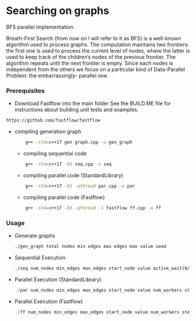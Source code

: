# Searching on graphs
BFS parallel implementation.


Breath-First Search (from now on I will refer to it as BFS) is a well-known
algorithm used to process graphs. The computation maintains two frontiers: the
first one is used to process the current level of nodes, where the latter is used to
keep track of the children’s nodes of the previous frontier. The algorithm repeats
until the next frontier is empty. Since each nodes is independent from the others
we focus on a particular kind of Data-Parallel Problem: the embarrassingly-
parallel one.

### Prerequisites
  * Download Fastflow into the main folder
  See the BUILD.ME file for instructions about building unit tests and examples.
  ```sh
  https://github.com/fastflow/fastflow
  ```
* compiling generation graph
  ```sh
      g++ -std=c++17 gen graph.cpp -o gen_graph
  ```
  
  * compiling sequential code
  ```sh
      g++ -std=c++17 -O3 seq.cpp -o seq
  ```
  
  * compiling parallel code (StandardLibrary)
  ```sh
      g++ -std=c++17 -O3 -pthread par.cpp -o par
  ```
  
  * compiling parallel code (Fastflow)
  ```sh
      g++ -std=c++17 -O3 -pthread -I fastflow ff.cpp -o ff
  ```
### Usage

* Generate graphs
   ```sh
   ./gen_graph total nodes min edges max edges max value seed
   ```
* Sequential Execution
   ```sh
   ./seq num_nodes min_edges max_edges start_node value active_wait(0/1) debug(0/1)
   ```
   
* Parallel Execution (StandardLibrary)
   ```js
   ./par num_nodes min_edges max_edges start_node value num_workers steal(0/1) active_wait(0/1) debug(0/1)
   ```
* Parallel Execution (Fastflow)
   ```js
   ./ff num_nodes min_edges max_edges start_node value num_workers steal(0/1) active_wait(0/1) debug(0/1)
   ```

